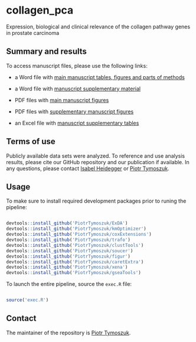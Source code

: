 # collagen_pca
Expression, biological and clinical relevance of the collagen pathway genes in prostate carcinoma

## Summary and results

To access manuscript files, please use the following links:

* a Word file with [main manuscript tables, figures and parts of methods](https://github.com/PiotrTymoszuk/collagen_pca/blob/main/report/report_supplementary_tables.xlsx)

* a Word file with [manuscript supplementary material](https://github.com/PiotrTymoszuk/collagen_pca/blob/main/report/manuscript_supplement.docx)

* PDF files with [main manuscript figures](https://github.com/PiotrTymoszuk/collagen_pca/tree/main/report/manuscript%20figures)

* PDF files with [supplementary manuscript figures](https://github.com/PiotrTymoszuk/collagen_pca/tree/main/report/manuscript%20supplementary%20figures)

* an Excel file with [manuscript supplementary tables](https://github.com/PiotrTymoszuk/collagen_pca/blob/main/report/manuscript_supplementary_tables.xlsx)

## Terms of use
Publicly available data sets were analyzed. 
To reference and use analysis results, please cite our GitHub repository and our publication if available. In any questions, please contact [Isabel Heidegger](mailto:Isabel-Maria.Heidegger@i-med.ac.at) or [Piotr Tymoszuk](mailto:piotr.s.tymoszuk@gmail.com).

## Usage

To make sure to install required development packages prior to runing the pipeline:

```r

devtools::install_github('PiotrTymoszuk/ExDA')
devtools::install_github('PiotrTymoszuk/kmOptimizer')
devtools::install_github('PiotrTymoszuk/coxExtensions')
devtools::install_github('PiotrTymoszuk/trafo')
devtools::install_github('PiotrTymoszuk/clustTools')
devtools::install_github('PiotrTymoszuk/soucer')
devtools::install_github('PiotrTymoszuk/figur')
devtools::install_github('PiotrTymoszuk/caretExtra')
devtools::install_github('PiotrTymoszuk/xena')
devtools::install_github('PiotrTymoszuk/gseaTools')

```
To launch the entire pipeline, source the `exec.R` file:

```r

source('exec.R')

```

## Contact

The maintainer of the repository is [Piotr Tymoszuk](mailto:piotr.s.tymoszuk@gmail.com).
